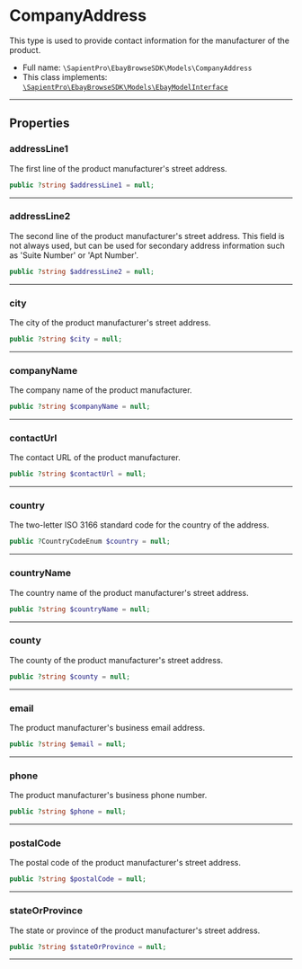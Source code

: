 # CompanyAddress

This type is used to provide contact information for the manufacturer of the product.

* Full name: `\SapientPro\EbayBrowseSDK\Models\CompanyAddress`
* This class implements:  
  [`\SapientPro\EbayBrowseSDK\Models\EbayModelInterface`](./EbayModelInterface.md)

---

## Properties

### addressLine1

The first line of the product manufacturer's street address.

```php
public ?string $addressLine1 = null;
```

---

### addressLine2

The second line of the product manufacturer's street address. This field is not always used, but can be used for secondary address information such as 'Suite Number' or 'Apt Number'.

```php
public ?string $addressLine2 = null;
```

---

### city

The city of the product manufacturer's street address.

```php
public ?string $city = null;
```

---

### companyName

The company name of the product manufacturer.

```php
public ?string $companyName = null;
```

---

### contactUrl

The contact URL of the product manufacturer.

```php
public ?string $contactUrl = null;
```

---

### country

The two-letter ISO 3166 standard code for the country of the address.

```php
public ?CountryCodeEnum $country = null;
```

---

### countryName

The country name of the product manufacturer's street address.

```php
public ?string $countryName = null;
```

---

### county

The county of the product manufacturer's street address.

```php
public ?string $county = null;
```

---

### email

The product manufacturer's business email address.

```php
public ?string $email = null;
```

---

### phone

The product manufacturer's business phone number.

```php
public ?string $phone = null;
```

---

### postalCode

The postal code of the product manufacturer's street address.

```php
public ?string $postalCode = null;
```

---

### stateOrProvince

The state or province of the product manufacturer's street address.

```php
public ?string $stateOrProvince = null;
```

---

